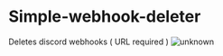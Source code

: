 # Simple-webhook-deleter
Deletes discord webhooks ( URL required )
![unknown](https://user-images.githubusercontent.com/111389646/184977787-41315b1a-43b0-4266-a71c-555fe8027bba.png)
